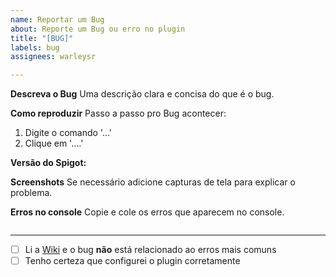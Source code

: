 ```yaml
---
name: Reportar um Bug
about: Reporte um Bug ou erro no plugin
title: "[BUG]"
labels: bug
assignees: warleysr

---
```


**Descreva o Bug**
Uma descrição clara e concisa do que é o bug.

**Como reproduzir**
Passo a passo pro Bug acontecer:
1. Digite o comando '...'
2. Clique em '....'

**Versão do Spigot:** 

**Screenshots**
Se necessário adicione capturas de tela para explicar o problema.

**Erros no console**
Copie e cole os erros que aparecem no console.

[comentario]: <> ( Coloque o erro entre as linhas que começam com ``` )

```
```
---
[comentario]: <> ( Para marcar coloque [x] no lugar de [ ] )
- [ ] Li a [Wiki](https://github.com/warleysr/autopix/wiki) e o bug **não** está relacionado ao erros mais comuns
- [ ] Tenho certeza que configurei o plugin corretamente
